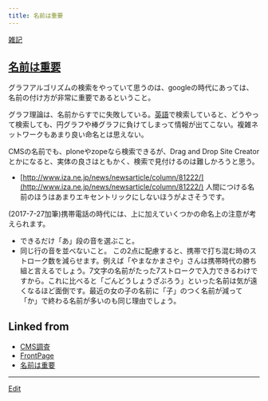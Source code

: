 ```yaml
---
title: 名前は重要
---
```

[雑記](/雑記)


## [名前は重要](/名前は重要)

グラフアルゴリズムの検索をやっていて思うのは、googleの時代にあっては、名前の付け方が非常に重要であるということ。



グラフ理論は、名前からすでに失敗している。[英語](/英語)で検索していると、どうやって検索しても、円グラフや棒グラフに負けてしまって情報が出てこない。複雑ネットワークもあまり良い命名とは思えない。



CMSの名前でも、ploneやzopeなら検索できるが、Drag and Drop Site Creatorとかになると、実体の良さはともかく、検索で見付けるのは難しかろうと思う。



* [http://www.iza.ne.jp/news/newsarticle/column/81222/](http://www.iza.ne.jp/news/newsarticle/column/81222/) 人間につける名前のほうはあまりエキセントリックにしないほうがよさそうです。


(2017-7-27加筆)携帯電話の時代には、上に加えていくつかの命名上の注意が考えられます。

*  できるだけ「あ」段の音を選ぶこと。
*  同じ行の音を並べないこと。
この2点に配慮すると、携帯で打ち混む時のストローク数を減らせます。例えば「やまなかまさや」さんは携帯時代の勝ち組と言えるでしょう。7文字の名前がたった7ストロークで入力できるわけですから。これに比べると「ごんどうしょうざぶろう」といった名前は気が遠くなるほど面倒です。最近の女の子の名前に「子」のつく名前が減って「か」で終わる名前が多いのも同じ理由でしょう。

<!--  -->




## Linked from

* [CMS調査](/CMS調査)
* [FrontPage](/FrontPage)
* [名前は重要](/名前は重要)


----

[Edit](https://github.com/vitroid/vitroid.github.io/edit/master/MD/名前は重要.md)

